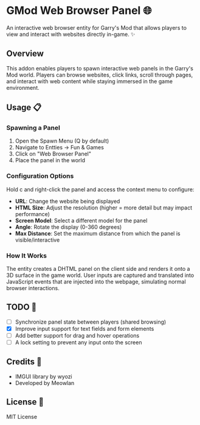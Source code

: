 # GMod Web Browser Panel 🌐

An interactive web browser entity for Garry's Mod that allows players to view and interact with websites directly in-game. ✨

## Overview

This addon enables players to spawn interactive web panels in the Garry's Mod world. Players can browse websites, click links, scroll through pages, and interact with web content while staying immersed in the game environment.

## Usage 📋

### Spawning a Panel

1. Open the Spawn Menu (Q by default)
2. Navigate to Entties -> Fun & Games
3. Click on "Web Browser Panel"
4. Place the panel in the world

### Configuration Options

Hold c and right-click the panel and access the context menu to configure:

- **URL**: Change the website being displayed
- **HTML Size**: Adjust the resolution (higher = more detail but may impact performance)
- **Screen Model**: Select a different model for the panel
- **Angle**: Rotate the display (0-360 degrees)
- **Max Distance**: Set the maximum distance from which the panel is visible/interactive

### How It Works

The entity creates a DHTML panel on the client side and renders it onto a 3D surface in the game world. User inputs are captured and translated into JavaScript events that are injected into the webpage, simulating normal browser interactions.

## TODO 📝

- [ ] Synchronize panel state between players (shared browsing)
- [x] Improve input support for text fields and form elements
- [ ] Add better support for drag and hover operations
- [ ] A lock setting to prevent any input onto the screen

## Credits 👏

- IMGUI library by wyozi
- Developed by Meowlan

## License 📄

MIT License
